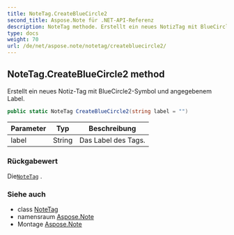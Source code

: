 ```yaml
---
title: NoteTag.CreateBlueCircle2
second_title: Aspose.Note für .NET-API-Referenz
description: NoteTag methode. Erstellt ein neues NotizTag mit BlueCircle2Symbol und angegebenem Label.
type: docs
weight: 70
url: /de/net/aspose.note/notetag/createbluecircle2/
---
```

## NoteTag.CreateBlueCircle2 method

Erstellt ein neues Notiz-Tag mit BlueCircle2-Symbol und angegebenem Label.

```csharp
public static NoteTag CreateBlueCircle2(string label = "")
```

| Parameter | Typ | Beschreibung |
| --- | --- | --- |
| label | String | Das Label des Tags. |

### Rückgabewert

Die[`NoteTag`](../) .

### Siehe auch

* class [NoteTag](../)
* namensraum [Aspose.Note](../../notetag/)
* Montage [Aspose.Note](../../../)


